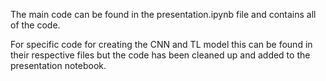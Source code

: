 The main code can be found in the presentation.ipynb file and contains all of the code.

For specific code for creating the CNN and TL model this can be found in their respective files but the code has been cleaned up and added to the presentation notebook.
